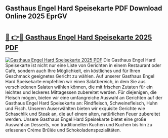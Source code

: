 ## Gasthaus Engel Hard Speisekarte PDF Download Online 2025 EprGV

# <h2><a href="http://gc7oh2.nevu.top/?p=Gasthaus+Engel+Hard+Speisekarte">🔗 👉🔴 Gasthaus Engel Hard Speisekarte 2025 PDF</a></h2>

[![Gasthaus Engel Hard Speisekarte 2025 PDF](https://i.imgur.com/dBaPXMq.png)](http://gc7oh2.nevu.top/?p=Gasthaus+Engel+Hard+Speisekarte)
Die Gasthaus Engel Hard Speisekarte ist nicht nur eine Liste von Gerichten in einem Restaurant oder Café, sondern auch Ihre Möglichkeit, ein köstliches und für Ihren Geschmack geeignetes Gericht zu wählen. Auf unserer Gasthaus Engel Hard Speisekarte empfehlen wir einen Salatbereich, in dem Sie aus verschiedenen Salaten wählen können, die mit frischen Zutaten für ein leichtes und leckeres Mittagessen zubereitet werden. Für diejenigen, die Fleisch mögen, bieten wir eine umfangreiche Auswahl an Gerichten auf der Gasthaus Engel Hard Speisekarte an: Rindfleisch, Schweinefleisch, Huhn und Fisch. Unseren Auserwählten bieten wir exquisite Gerichte wie Schaschlik und Steak an, die auf einem alten, natürlichen Feuer zubereitet werden. Unsere Gasthaus Engel Hard Speisekarte bietet eine große Auswahl an Desserts, von traditionellen Kuchen und Kuchen bis hin zu erlesenen Crème Brûlée und Schokoladenspezialitäten.
